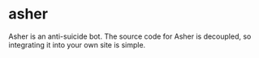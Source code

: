 # asher
Asher is an anti-suicide bot. The source code for Asher is decoupled, so integrating it into your own site is simple.
